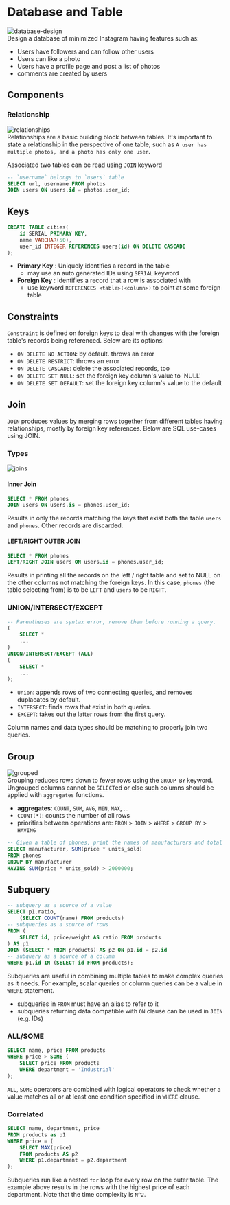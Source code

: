 # Database and Table
![database-design](./images/02-database-design.png)  
Design a database of minimized Instagram having features such as:
  - Users have followers and can follow other users
  - Users can like a photo
  - Users have a profile page and post a list of photos
  - comments are created by users

## Components
### Relationship
![relationships](./images/03-relationship-arrows.png)  
Relationships are a basic building block between tables. It's important to state a relationship in the perspective of one table, such as `A user has multiple photos, and a photo has only one user`.

Associated two tables can be read using `JOIN` keyword
```sql
-- `username` belongs to `users` table
SELECT url, username FROM photos
JOIN users ON users.id = photos.user_id;
```

## Keys
```sql
CREATE TABLE cities(
    id SERIAL PRIMARY KEY,
    name VARCHAR(50),
    user_id INTEGER REFERENCES users(id) ON DELETE CASCADE
);
```
- **Primary Key** : Uniquely identifies a record in the table
    - may use an auto generated IDs using `SERIAL` keyword
- **Foreign Key** : Identifies a record that a row is associated with
    - use keyword `REFERENCES <table>(<column>)` to point at some foreign table
  
## Constraints
`Constraint` is defined on foreign keys to deal with changes with the foreign table's records being referenced. Below are its options:
- `ON DELETE NO ACTION`: by default. throws an error
- `ON DELETE RESTRICT`:  throws an error
- `ON DELETE CASCADE`: delete the associated records, too
- `ON DELETE SET NULL`: set the foreign key column's value to 'NULL'
- `ON DELETE SET DEFAULT`: set the foreign key column's value to the default 

## Join
 `JOIN` produces values by merging rows together from different tables having relationships, mostly by foreign key references. Below are SQL use-cases using JOIN.  

### Types
![joins](./images/04-four-kinds-of-joins.png)  
#### Inner Join
```sql
SELECT * FROM phones
JOIN users ON users.is = phones.user_id;
```
Results in only the records matching the keys that exist both the table `users` and `phones`. Other records are discarded.

#### LEFT/RIGHT OUTER JOIN
```sql
SELECT * FROM phones
LEFT/RIGHT JOIN users ON users.id = phones.user_id;
```
Results in printing all the records on the left / right table and set to NULL on the other columns not matching the foreign keys. In this case, `phones` (the table selecting from) is to be `LEFT` and `users` to be `RIGHT`.

### UNION/INTERSECT/EXCEPT
```sql
-- Parentheses are syntax error, remove them before running a query.
(
    SELECT *
    ...
)
UNION/INTERSECT/EXCEPT (ALL)
(
    SELECT *
    ...
);
```
- `Union`: appends rows of two connecting queries, and removes duplacates by default. 
- `INTERSECT`: finds rows that exist in both queries.
- `EXCEPT`: takes out the latter rows from the first query.

Column names and data types should be matching to properly join two queries.

## Group
![grouped](./images/05-grouped-picturing.png)  
 Grouping reduces rows down to fewer rows using the `GROUP BY` keyword. Ungrouped columns cannot be `SELECT`ed or else such columns should be applied with `aggregates` functions.
 - **aggregates**: `COUNT`, `SUM`, `AVG`, `MIN`, `MAX`, ...
 - `COUNT(*)`: counts the number of all rows 
 - priorities between operations are: `FROM` > `JOIN` > `WHERE` > `GROUP BY` > `HAVING`
```sql
-- Given a table of phones, print the names of manufacturers and total revenue (price * units_sold) for all phones.  Only print the manufacturers who have revenue greater than 2,000,000 for all the phones they sold.
SELECT manufacturer, SUM(price * units_sold)
FROM phones
GROUP BY manufacturer
HAVING SUM(price * units_sold) > 2000000;
```

## Subquery
```sql
-- subquery as a source of a value
SELECT p1.ratio,
    (SELECT COUNT(name) FROM products)
-- subqueries as a source of rows
FROM (
    SELECT id, price/weight AS ratio FROM products
) AS p1
JOIN (SELECT * FROM products) AS p2 ON p1.id = p2.id
-- subquery as a source of a column
WHERE p1.id IN (SELECT id FROM products);
```
Subqueries are useful in combining multiple tables to make complex queries as it needs. For example, scalar queries or column queries can be a value in `WHERE` statement.
- subqueries in `FROM` must have an alias to refer to it
- subqueries returning data compatible with `ON` clause can be used in `JOIN` (e.g. IDs)

### ALL/SOME
```sql
SELECT name, price FROM products
WHERE price > SOME (
    SELECT price FROM products
    WHERE department = 'Industrial'
);
```
`ALL`, `SOME` operators are combined with logical operators to check whether a value matches all or at least one condition specified in `WHERE` clause.

### Correlated
```sql
SELECT name, department, price
FROM products as p1
WHERE price = (
    SELECT MAX(price)
    FROM products AS p2
    WHERE p1.department = p2.department
);
```
Subqueries run like a nested `for` loop for every row on the outer table. The example above results in the rows with the highest price of each department. Note that the time complexity is `N^2`.
